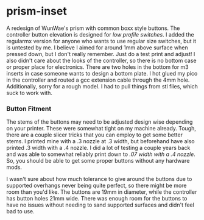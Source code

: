 # prism-inset
A redesign of WunWae's prism with common boxx style buttons. The controller button elevation is designed for *low profile switches*. I added the regularmx version for anyone who wants to use regular size switches, but it is untested by me. I believe I aimed for around 1mm above surface when pressed down, but I don't really remember. Just do a test print and adjust!
I also didn't care about the looks of the controller, so there is no bottom case or proper place for electronics. There are two holes in the bottom for m3 inserts in case someone wants to design a bottom plate. I hot glued my pico in the controller and routed a gcc extension cable through the 4mm hole.
Additionally, sorry for a rough model. I had to pull things from stl files, which suck to work with.

### Button Fitment
The stems of the buttons may need to be adjusted design wise depending on your printer. These were somewhat tight on my machine already. Tough, there are a couple slicer tricks that you can employ to get some better stems. I printed mine with a .3 nozzle at .3 width, but beforehand have also printed .3 width with a .4 nozzle.
I did a lot of testing a couple years back and was able to somewhat reliably print down to *.07 width with a .4 nozzle*. So, you should be able to get some proper buttons without any hardware mods.

I wasn't sure about how much tolerance to give around the buttons due to supported overhangs never being quite perfect, so there might be more room than you'd like. The buttons are 19mm in diameter, while the controller has button holes 21mm wide. There was enough room for the buttons to have no issues without needing to sand supported surfaces and didn't feel bad to use.

